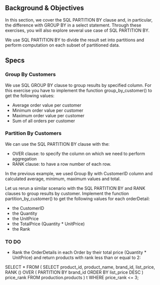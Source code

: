 ## Background & Objectives
In this section, we cover the SQL PARTITION BY clause and, in particular, the difference with GROUP BY in a select statement. Through these exercises, you will also explore several use case of SQL PARTITION BY.

We use SQL PARTITION BY to divide the result set into partitions and perform computation on each subset of partitioned data.

## Specs
### Group By Customers
We use SQL GROUP BY clause to group results by specified column. For this exercise you have to implement the function group_by_customer() to get the following values:
- Average order value per customer
- Minimum order value per customer
- Maximum order value per customer
- Sum of all orders per customer

### Partition By Customers
We can use the SQL PARTITION BY clause with the:
- OVER clause: to specify the column on which we need to perform aggregation
- RANK clause: to have a row number of each row.

In the previous example, we used Group By with CustomerID column and calculated average, minimum, maximum values and total.

Let us rerun a similar scenario with the SQL PARTITION BY and RANK clauses to group results by customer. Implement the function partition_by_customer() to get the following values for each orderDetail:
- the CustomerID
- the Quantity
- the UnitPrice
- the TotalPrice (Quantity * UnitPrice)
- the Rank


### TO DO
- Rank the OrderDetails in each Order by their total price (Quantity * UnitPrice) and return products with rank less than or equal to 2:

SELECT * FROM (
 SELECT
 product_id,
 product_name,
 brand_id,
 list_price,
 RANK () OVER (
 PARTITION BY brand_id
 ORDER BY list_price DESC
 ) price_rank
 FROM
 production.products
) t
WHERE price_rank <= 3;
